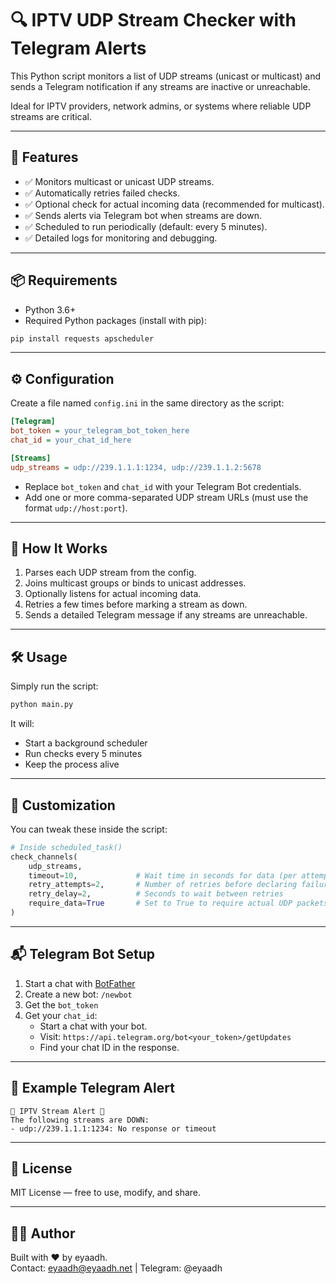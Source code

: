 # 🔍 IPTV UDP Stream Checker with Telegram Alerts

This Python script monitors a list of UDP streams (unicast or multicast) and sends a Telegram notification if any streams are inactive or unreachable.

Ideal for IPTV providers, network admins, or systems where reliable UDP streams are critical.

---

## 🚀 Features

- ✅ Monitors multicast or unicast UDP streams.
- ✅ Automatically retries failed checks.
- ✅ Optional check for actual incoming data (recommended for multicast).
- ✅ Sends alerts via Telegram bot when streams are down.
- ✅ Scheduled to run periodically (default: every 5 minutes).
- ✅ Detailed logs for monitoring and debugging.

---

## 📦 Requirements

- Python 3.6+
- Required Python packages (install with pip):

```bash
pip install requests apscheduler
```

---

## ⚙️ Configuration

Create a file named `config.ini` in the same directory as the script:

```ini
[Telegram]
bot_token = your_telegram_bot_token_here
chat_id = your_chat_id_here

[Streams]
udp_streams = udp://239.1.1.1:1234, udp://239.1.1.2:5678
```

- Replace `bot_token` and `chat_id` with your Telegram Bot credentials.
- Add one or more comma-separated UDP stream URLs (must use the format `udp://host:port`).

---

## 📡 How It Works

1. Parses each UDP stream from the config.
2. Joins multicast groups or binds to unicast addresses.
3. Optionally listens for actual incoming data.
4. Retries a few times before marking a stream as down.
5. Sends a detailed Telegram message if any streams are unreachable.

---

## 🛠️ Usage

Simply run the script:

```bash
python main.py
```

It will:
- Start a background scheduler
- Run checks every 5 minutes
- Keep the process alive

---

## 🔄 Customization

You can tweak these inside the script:

```python
# Inside scheduled_task()
check_channels(
    udp_streams,
    timeout=10,             # Wait time in seconds for data (per attempt)
    retry_attempts=2,       # Number of retries before declaring failure
    retry_delay=2,          # Seconds to wait between retries
    require_data=True       # Set to True to require actual UDP packets
)
```

---

## 📬 Telegram Bot Setup

1. Start a chat with [BotFather](https://t.me/BotFather)
2. Create a new bot: `/newbot`
3. Get the `bot_token`
4. Get your `chat_id`:
   - Start a chat with your bot.
   - Visit: `https://api.telegram.org/bot<your_token>/getUpdates`
   - Find your chat ID in the response.

---

## 📝 Example Telegram Alert

```
🚨 IPTV Stream Alert 🚨
The following streams are DOWN:
- udp://239.1.1.1:1234: No response or timeout
```

---

## 📄 License

MIT License — free to use, modify, and share.

---

## 👨‍💻 Author

Built with ❤️ by eyaadh.\
Contact: eyaadh@eyaadh.net | Telegram: @eyaadh